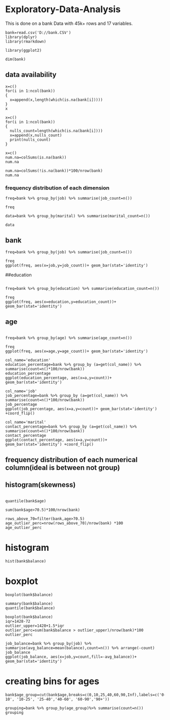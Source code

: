 # Exploratory-Data-Analysis
This is done on a bank Data with 45k+ rows and 17 variables.
```{r}
bank=read.csv('D://bank.CSV')
library(dplyr)
library(rmarkdown)

library(ggplot2)
```

```{r}
dim(bank)
```

## data availability
```{r}
x=c()
for(i in 1:ncol(bank))
{
  x=append(x,length(which(is.na(bank[i]))))
}
x
```

```{r}
x=c()
for(i in 1:ncol(bank))
{
  nulls_count=length(which(is.na(bank[i])))
  x=append(x,nulls_count)
  print(nulls_count)
}

```

```{r}
x=c()
num.na=colSums(is.na(bank))
num.na

```

```{r}
num.na=colSums(!is.na(bank))*100/nrow(bank)
num.na

```
### frequency distribution of each dimension
```{r}
freq=bank %>% group_by(job) %>% summarise(job_count=n())

freq
```
```{r}
data=bank %>% group_by(marital) %>% summarise(marital_count=n())

data
```

## bank
```{r}
freq=bank %>% group_by(job) %>% summarise(job_count=n())

freq
ggplot(freq, aes(x=job,y=job_count))+ geom_bar(stat='identity') 
```

##education
```{r}

freq=bank %>% group_by(education) %>% summarise(education_count=n())

freq
ggplot(freq, aes(x=education,y=education_count))+ geom_bar(stat='identity') 
```

## age
```{r}

freq=bank %>% group_by(age) %>% summarise(age_count=n())

freq
ggplot(freq, aes(x=age,y=age_count))+ geom_bar(stat='identity') 
```

```{r}
col_name='education'
education_percentage=bank %>% group_by (a=get(col_name)) %>% summarise(count=n()*100/nrow(bank))
education_percentage
ggplot(education_percentage, aes(x=a,y=count))+ geom_bar(stat='identity') 

```
```{r}
col_name='job'
job_percentage=bank %>% group_by (a=get(col_name)) %>% summarise(count=n()*100/nrow(bank))
job_percentage
ggplot(job_percentage, aes(x=a,y=count))+ geom_bar(stat='identity') +coord_flip()

```
```{r}
col_name='marital'
contact_percentage=bank %>% group_by (a=get(col_name)) %>% summarise(count=n()*100/nrow(bank))
contact_percentage
ggplot(contact_percentage, aes(x=a,y=count))+ geom_bar(stat='identity') +coord_flip()

```
## frequency distribution of each numerical column(ideal is between not group)
## histogram(skewness)
```{r}

quantile(bank$age)
```

```{r}
sum(bank$age>70.5)*100/nrow(bank)
```

```{r}
rows_above_70=filter(bank,age>70.5)
age_outlier_perc=nrow(rows_above_70)/nrow(bank) *100
age_outlier_perc
```

# histogram
```{r}
hist(bank$balance)
```

# boxplot
```{r}
boxplot(bank$balance)
```
```{r}
summary(bank$balance)
quantile(bank$balance)
```

```{r}
boxplot(bank$balance)
iqr=1428-72
outlier_upper=1428+1.5*iqr
outlier_perc=sum(bank$balance > outlier_upper)/nrow(bank)*100
outlier_perc
```
```{r}
job_balance=bank %>% group_by(job) %>% summarise(avg_balance=mean(balance),count=n()) %>% arrange(-count)
job_balance
ggplot(job_balance, aes(x=job,y=count,fill=-avg_balance))+ geom_bar(stat='identity')

```


# creating bins for ages
```{r}
bank$age_group=cut(bank$age,breaks=c(0,10,25,40,60,90,Inf),labels=c('0-10', '10-25', '25-40','40-60', '60-90','90+'))

grouping=bank %>% group_by(age_group)%>% summarise(count=n())
grouping

```




